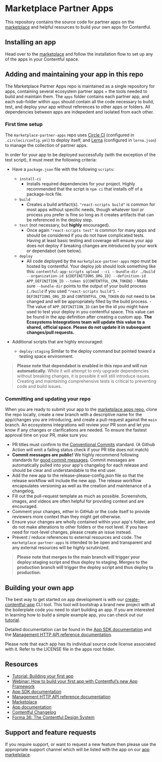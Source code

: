 # Marketplace Partner Apps

This repository contains the source code for partner apps on the [marketplace](https://www.contentful.com/marketplace/) and helpful resources to build your own apps for Contentful.

## Installing an app

Head over to the [marketplace](https://www.contentful.com/marketplace/) and follow the installation flow to set up any of the apps in your Contentful space.

## Adding and maintaining your app in this repo

The Marketplace Partner Apps repo is maintained as a single repository for apps, containing several ecosystem partner apps + the tools needed to build and maintain them. The `apps` folder contains each partner app, and each sub-folder within `apps` should contain all the code necessary to build, test, and deploy your app without references to other apps or folders. All dependencies between apps are indepedent and isolated from each other.

### First time setup

The `marketplace-partner-apps` repo uses [Circle CI](https://circleci.com/docs/) (configured in `.circleci/config.yml`) to deploy itself, and [Lerna](https://lerna.js.org/) (configured in `lerna.json`) to manage the collection of partner apps.

In order for your app to be deployed successfully (with the exception of the test script), it must meet the following criteria:

- Have a `package.json` file with the following `scripts`:
  - `install-ci`
    - Installs required dependencies for your project. Highly recommended that the script is `npm ci` that installs off of a package-lock file.
  - `build`
    - Creates a build artifact(s). `"react-scripts build"` is common for most apps without specific needs, though whatever tool or process you prefer is fine so long as it creates artifacts that can be referenced in the deploy step.
  - `test` (not necessary, but **highly** encouraged).
    - Once again `"react-scripts test"` is common for many apps and should be considered if you do not have complicated tests. Having at least basic testing and coverage will ensure your app does not deploy if breaking changes are introduced by your work or dependabot (see below).
  - `deploy`
    - All code deployed by the `marketplace-partner-apps` repo must be hosted by contentful. Your deploy job should look something like this:
      `contentful-app-scripts upload --ci --bundle-dir ./build --organization-id ${DEFINITIONS_ORG_ID} --definition-id APP_DEFINITION_ID --token ${CONTENTFUL_CMA_TOKEN}` - Make sure `--bundle-dir` points to the output of your build process (`./build` if you used `"react-scripts build"`). - `DEFINITIONS_ORG_ID` and `CONTENTFUL_CMA_TOKEN` do not need to be changed and will be appropriately filled by the build process. - The value of `APP_DEFINITION_ID` can be the id you might have used to test your deploy in you contentful space. This value can be found in the app definition after creating a custom app. **The Ecosystems Inteegrations team will update this value to a shared, official space. Please do not update it in subsequent changes/pull requests.**

- Additional scripts that are highly encouraged:
  - `deploy:staging` Similar to the deploy command but pointed toward a testing space environment.

> **Please note that dependabot is enabled in this repo and will run automatically.**
> While it will attempt to only upgrade dependencies without breaking changes, it is possible it will still introduce issues. Creating and maintaining comprehensive tests is critical to preventing code and build issues.

### Committing and updating your repo

When you are ready to submit your app to the [marketplace apps repo](https://github.com/contentful/marketplace-partner-apps), clone the repo locally, create a new branch with a descriptive name for the app/changes you are introducing, and create a pull-request against the `main` branch. An ecosystems integrations will review your PR soon and let you know if any changes or clarifications are needed. To ensure the fastest approval time on your PR, make sure you:

- PR titles must confirm to the [Conventional Commits](https://www.conventionalcommits.org/en/v1.0.0/#summary) standard. (A Github Action will emit a failing status check if your PR title does not match)
- **Commit messages are public!** We highly recommend following standards for [good commit messages](https://github.com/googleapis/release-please#how-should-i-write-my-commits). Commit messages are automatically pulled into your app's changelog for each release and should be clear and understandable to the end user.
- Add the new app to the release-please-config.json file so that the release workflow will include the new app. The release workflow encapsulates versioning as well as the creation and maintenance of a changelog,
- Fill out the pull-request template as much as possible. Screenshots, images, and videos are often helpful for providing context and are encouraged.
- Comment your changes, either in GitHub or the code itself to provide reviewers more context than they might get otherwise.
- Ensure your changes are wholly contained within your app's folder, and do not make alterations to other folders or the root level. If you have need for root-level changes, please create an issue instead.
- Prevent / reduce references to external resources and code. The `marketplace-partner-apps` is intended to be open and transparent and any external resources will be _highly_ scrutinized.

> **Please note that merges to the main branch will trigger your deploy:staging script and thus deploy to staging. Merges to the production branch will trigger the deploy script and thus deploy to production.**

## Building your own app

The best way to get started on app development is with our [create-contentful-app](https://github.com/contentful/create-contentful-app) CLI tool.
This tool will bootstrap a brand new project with all the boilerplate code you need to start building an app.
If you are interested in learning how to build a simple example app, you can check out our [tutorial](https://www.contentful.com/developers/docs/extensibility/apps/building-apps/).

Detailed documentation can be found in the [App SDK documentation](https://www.contentful.com/developers/docs/extensibility/ui-extensions/sdk-reference/) and the [Management HTTP API reference documentation](https://www.contentful.com/developers/docs/references/content-management-api/).

Please note that each app has its individual source code license associated with it. Refer to the LICENSE file in the apps root folder.

## Resources

- [Tutorial: Building your first app](https://www.contentful.com/developers/docs/extensibility/apps/building-apps/)
- [Webinar: How to build your first app with Contentful’s new App Framework](https://www.contentful.com/resources/build-app-contentful-app-framework-webinar/)
- [App SDK documentation](https://www.contentful.com/developers/docs/extensibility/ui-extensions/sdk-reference/)
- [Management HTTP API reference documentation](https://www.contentful.com/developers/docs/references/content-management-api/)
- [Marketplace](https://www.contentful.com/marketplace/)
- [App documentation](https://www.contentful.com/developers/docs/extensibility/apps/)
- [Contentful Changelog](https://www.contentful.com/developers/changelog/)
- [Forma 36: The Contentful Design System](https://f36.contentful.com/)

## Support and feature requests

If you require support, or want to request a new feature then please
use the appropriate support channel which will be listed with the app on our [app
marketplace](https://www.contentful.com/marketplace/).
